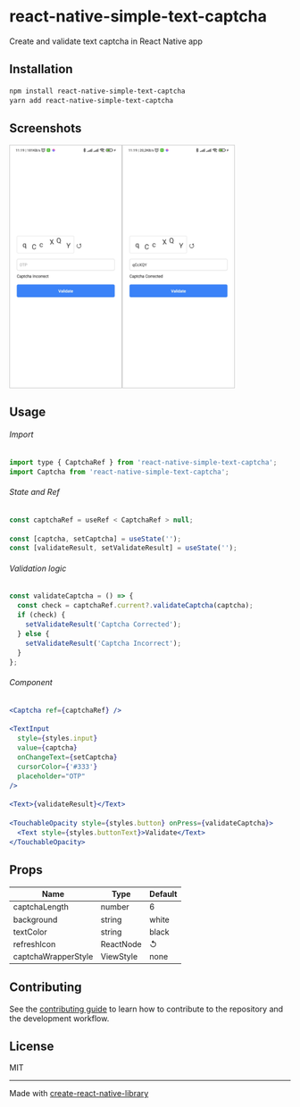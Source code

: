 # react-native-simple-text-captcha

Create and validate text captcha in React Native app

## Installation

```sh
npm install react-native-simple-text-captcha
yarn add react-native-simple-text-captcha
```

## Screenshots

<div style="display:flex;">
  <img src="./screenshots/1.jpg" style="width:200px;border:1px solid #ccc;" />
  <img src="./screenshots/2.jpg" style="width:200px;border:1px solid #ccc;" />
</div>

## Usage

###### Import

```jsx
import type { CaptchaRef } from 'react-native-simple-text-captcha';
import Captcha from 'react-native-simple-text-captcha';
```

###### State and Ref

```js
const captchaRef = useRef < CaptchaRef > null;

const [captcha, setCaptcha] = useState('');
const [validateResult, setValidateResult] = useState('');
```

###### Validation logic

```jsx
const validateCaptcha = () => {
  const check = captchaRef.current?.validateCaptcha(captcha);
  if (check) {
    setValidateResult('Captcha Corrected');
  } else {
    setValidateResult('Captcha Incorrect');
  }
};
```

###### Component

```jsx
<Captcha ref={captchaRef} />

<TextInput
  style={styles.input}
  value={captcha}
  onChangeText={setCaptcha}
  cursorColor={'#333'}
  placeholder="OTP"
/>

<Text>{validateResult}</Text>

<TouchableOpacity style={styles.button} onPress={validateCaptcha}>
  <Text style={styles.buttonText}>Validate</Text>
</TouchableOpacity>

```

## Props

| Name                | Type      | Default |
| ------------------- | --------- | ------- |
| captchaLength       | number    | 6       |
| background          | string    | white   |
| textColor           | string    | black   |
| refreshIcon         | ReactNode | ↺       |
| captchaWrapperStyle | ViewStyle | none    |

## Contributing

See the [contributing guide](CONTRIBUTING.md) to learn how to contribute to the repository and the development workflow.

## License

MIT

---

Made with [create-react-native-library](https://github.com/callstack/react-native-builder-bob)

```

```
